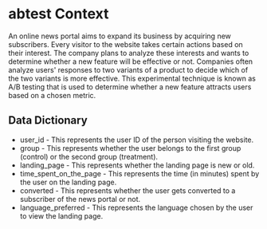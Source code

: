 # abtest Context

An online news portal aims to expand its business by acquiring new subscribers. Every visitor to the website takes certain actions based on their interest. The company plans to analyze these interests and wants to determine whether a new feature will be effective or not. Companies often analyze users' responses to two variants of a product to decide which of the two variants is more effective. This experimental technique is known as A/B testing that is used to determine whether a new feature attracts users based on a chosen metric.

## Data Dictionary
* user_id - This represents the user ID of the person visiting the website.
* group - This represents whether the user belongs to the first group (control) or the second group (treatment).
* landing_page - This represents whether the landing page is new or old.
* time_spent_on_the_page - This represents the time (in minutes) spent by the user on the landing page.
* converted - This represents whether the user gets converted to a subscriber of the news portal or not.
* language_preferred - This represents the language chosen by the user to view the landing page.

